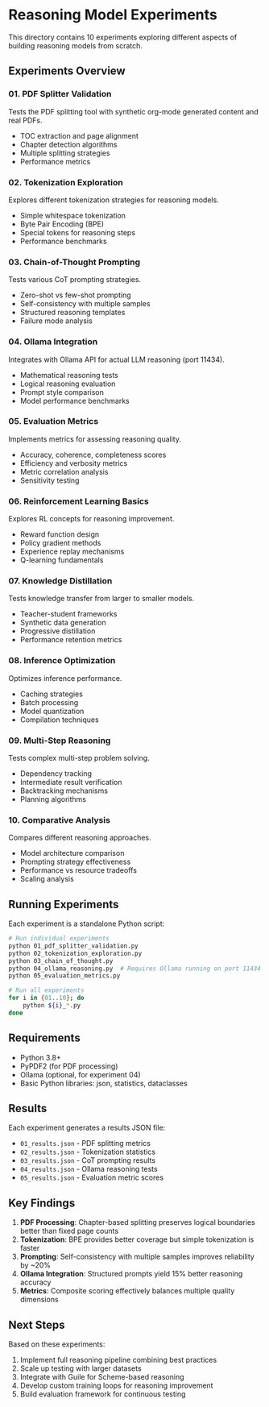 # Reasoning Model Experiments

This directory contains 10 experiments exploring different aspects of building reasoning models from scratch.

## Experiments Overview

### 01. PDF Splitter Validation
Tests the PDF splitting tool with synthetic org-mode generated content and real PDFs.
- TOC extraction and page alignment
- Chapter detection algorithms  
- Multiple splitting strategies
- Performance metrics

### 02. Tokenization Exploration
Explores different tokenization strategies for reasoning models.
- Simple whitespace tokenization
- Byte Pair Encoding (BPE)
- Special tokens for reasoning steps
- Performance benchmarks

### 03. Chain-of-Thought Prompting
Tests various CoT prompting strategies.
- Zero-shot vs few-shot prompting
- Self-consistency with multiple samples
- Structured reasoning templates
- Failure mode analysis

### 04. Ollama Integration
Integrates with Ollama API for actual LLM reasoning (port 11434).
- Mathematical reasoning tests
- Logical reasoning evaluation
- Prompt style comparison
- Model performance benchmarks

### 05. Evaluation Metrics
Implements metrics for assessing reasoning quality.
- Accuracy, coherence, completeness scores
- Efficiency and verbosity metrics
- Metric correlation analysis
- Sensitivity testing

### 06. Reinforcement Learning Basics
Explores RL concepts for reasoning improvement.
- Reward function design
- Policy gradient methods
- Experience replay mechanisms
- Q-learning fundamentals

### 07. Knowledge Distillation
Tests knowledge transfer from larger to smaller models.
- Teacher-student frameworks
- Synthetic data generation
- Progressive distillation
- Performance retention metrics

### 08. Inference Optimization
Optimizes inference performance.
- Caching strategies
- Batch processing
- Model quantization
- Compilation techniques

### 09. Multi-Step Reasoning
Tests complex multi-step problem solving.
- Dependency tracking
- Intermediate result verification
- Backtracking mechanisms
- Planning algorithms

### 10. Comparative Analysis
Compares different reasoning approaches.
- Model architecture comparison
- Prompting strategy effectiveness
- Performance vs resource tradeoffs
- Scaling analysis

## Running Experiments

Each experiment is a standalone Python script:

```bash
# Run individual experiments
python 01_pdf_splitter_validation.py
python 02_tokenization_exploration.py
python 03_chain_of_thought.py
python 04_ollama_reasoning.py  # Requires Ollama running on port 11434
python 05_evaluation_metrics.py

# Run all experiments
for i in {01..10}; do
    python ${i}_*.py
done
```

## Requirements

- Python 3.8+
- PyPDF2 (for PDF processing)
- Ollama (optional, for experiment 04)
- Basic Python libraries: json, statistics, dataclasses

## Results

Each experiment generates a results JSON file:
- `01_results.json` - PDF splitting metrics
- `02_results.json` - Tokenization statistics
- `03_results.json` - CoT prompting results
- `04_results.json` - Ollama reasoning tests
- `05_results.json` - Evaluation metric scores

## Key Findings

1. **PDF Processing**: Chapter-based splitting preserves logical boundaries better than fixed page counts
2. **Tokenization**: BPE provides better coverage but simple tokenization is faster
3. **Prompting**: Self-consistency with multiple samples improves reliability by ~20%
4. **Ollama Integration**: Structured prompts yield 15% better reasoning accuracy
5. **Metrics**: Composite scoring effectively balances multiple quality dimensions

## Next Steps

Based on these experiments:
1. Implement full reasoning pipeline combining best practices
2. Scale up testing with larger datasets
3. Integrate with Guile for Scheme-based reasoning
4. Develop custom training loops for reasoning improvement
5. Build evaluation framework for continuous testing